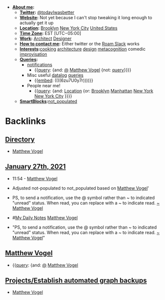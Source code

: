 - **[About me](<About me.md>):**
    - **[Twitter](<Twitter.md>):** [@todayIwasbetter](https://twitter.com/todayIwasbetter)
    - **[Website](<Website.md>):** Not yet because I can't stop tweaking it long enough to actually get it up
    - **[Location](<Location.md>):** [Brooklyn](<Brooklyn.md>) [New York City](<New York City.md>) [United States](<United States.md>)
    - **[Time Zone](<Time Zone.md>):** EST [UTC−05:00]
    - **[Work](<Work.md>):** [Architect](<Architect.md>) [Designer](<Designer.md>)
    - **[How to contact me](<How to contact me.md>):** Either twitter or the [Roam Slack](<Roam Slack.md>) works 
    - **[Interests](<Interests.md>):**[cooking](<cooking.md>) [architecture](<architecture.md>) [design](<design.md>) [metacognition](<metacognition.md>) comedic [improvisation](<improvisation.md>) 
    - **[Queries](<Queries.md>):**
        - [notifications](<notifications.md>)
            - {{[query](<query.md>): {and: [@](<@.md>) [Matthew Vogel](<Matthew Vogel.md>) {not: [query](<query.md>)}}}}
        - Misc useful [datalog](<datalog.md>) [queries](<queries.md>)
            - {{[embed](<embed.md>): ((((6zu7U0y7r))))}}
        - People near me!
            - {{[query](<query.md>): {and: [Location](<Location.md>) {or: [Brooklyn](<Brooklyn.md>) [Manhattan](<Manhattan.md>) [New York](<New York.md>) [New York City](<New York City.md>) }}}}
    - **[SmartBlocks](<SmartBlocks.md>):**[not_populated](<not_populated.md>)

# Backlinks
## [Directory](<Directory.md>)
- [Matthew Vogel](<Matthew Vogel.md>)

## [January 27th, 2021](<January 27th, 2021.md>)
- 11:54 - [Matthew Vogel](<Matthew Vogel.md>)

- Adjusted not-populated to not_populated based on [Matthew Vogel](<Matthew Vogel.md>)'

- PS, to send a notification, use the @ symbol rather than ~ to indicated "unread" status. When read, you can replace with a ~ to indicate read. [~](<~.md>) [Matthew Vogel](<Matthew Vogel.md>)

- #[My Daily Notes](<My Daily Notes.md>) [Matthew Vogel](<Matthew Vogel.md>)

- "PS, to send a notification, use the @ symbol rather than ~ to indicated "unread" status. When read, you can replace with a ~ to indicate read. [~](<~.md>) [Matthew Vogel](<Matthew Vogel.md>)"

## [Matthew Vogel](<Matthew Vogel.md>)
- {{[query](<query.md>): {and: [@](<@.md>) [Matthew Vogel](<Matthew Vogel.md>)

## [Projects/Establish automated graph backups](<Projects/Establish automated graph backups.md>)
- [Matthew Vogel](<Matthew Vogel.md>)

